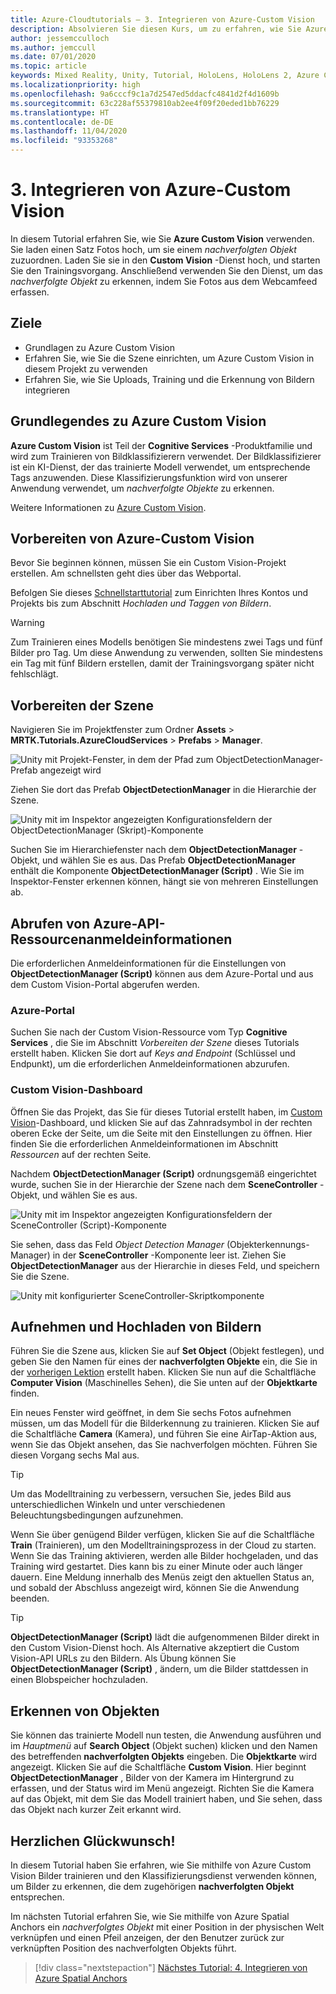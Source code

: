 ```yaml
---
title: Azure-Cloudtutorials – 3. Integrieren von Azure-Custom Vision
description: Absolvieren Sie diesen Kurs, um zu erfahren, wie Sie Azure Custom Vision innerhalb einer HoloLens 2-Anwendung implementieren.
author: jessemcculloch
ms.author: jemccull
ms.date: 07/01/2020
ms.topic: article
keywords: Mixed Reality, Unity, Tutorial, HoloLens, HoloLens 2, Azure Custom Vision, Azure Cognitive Services
ms.localizationpriority: high
ms.openlocfilehash: 9a6cccf9c1a7d2547ed5ddacfc4841d2f4d1609b
ms.sourcegitcommit: 63c228af55379810ab2ee4f09f20eded1bb76229
ms.translationtype: HT
ms.contentlocale: de-DE
ms.lasthandoff: 11/04/2020
ms.locfileid: "93353268"
---
```

# <a name="3-integrating-azure-custom-vision"></a>3. Integrieren von Azure-Custom Vision

In diesem Tutorial erfahren Sie, wie Sie **Azure Custom Vision** verwenden. Sie laden einen Satz Fotos hoch, um sie einem *nachverfolgten Objekt* zuzuordnen. Laden Sie sie in den **Custom Vision** -Dienst hoch, und starten Sie den Trainingsvorgang. Anschließend verwenden Sie den Dienst, um das *nachverfolgte Objekt* zu erkennen, indem Sie Fotos aus dem Webcamfeed erfassen.

## <a name="objectives"></a>Ziele

* Grundlagen zu Azure Custom Vision
* Erfahren Sie, wie Sie die Szene einrichten, um Azure Custom Vision in diesem Projekt zu verwenden
* Erfahren Sie, wie Sie Uploads, Training und die Erkennung von Bildern integrieren

## <a name="understanding-azure-custom-vision"></a>Grundlegendes zu Azure Custom Vision

**Azure Custom Vision** ist Teil der **Cognitive Services** -Produktfamilie und wird zum Trainieren von Bildklassifizierern verwendet. Der Bildklassifizierer ist ein KI-Dienst, der das trainierte Modell verwendet, um entsprechende Tags anzuwenden. Diese Klassifizierungsfunktion wird von unserer Anwendung verwendet, um *nachverfolgte Objekte* zu erkennen.

Weitere Informationen zu [Azure Custom Vision](https://docs.microsoft.com/azure/cognitive-services/custom-vision-service/home).

## <a name="preparing-azure-custom-vision"></a>Vorbereiten von Azure-Custom Vision

Bevor Sie beginnen können, müssen Sie ein Custom Vision-Projekt erstellen. Am schnellsten geht dies über das Webportal.

Befolgen Sie dieses [Schnellstarttutorial](https://docs.microsoft.com/azure/cognitive-services/custom-vision-service/getting-started-build-a-classifier#choose-training-images) zum Einrichten Ihres Kontos und Projekts bis zum Abschnitt *Hochladen und Taggen von Bildern*.

> [!WARNING]
> Zum Trainieren eines Modells benötigen Sie mindestens zwei Tags und fünf Bilder pro Tag. Um diese Anwendung zu verwenden, sollten Sie mindestens ein Tag mit fünf Bildern erstellen, damit der Trainingsvorgang später nicht fehlschlägt.

## <a name="preparing-the-scene"></a>Vorbereiten der Szene

Navigieren Sie im Projektfenster zum Ordner **Assets** > **MRTK.Tutorials.AzureCloudServices** > **Prefabs** > **Manager**.

![Unity mit Projekt-Fenster, in dem der Pfad zum ObjectDetectionManager-Prefab angezeigt wird](images/mr-learning-azure/tutorial3-section4-step1-1.png)

Ziehen Sie dort das Prefab **ObjectDetectionManager** in die Hierarchie der Szene.

![Unity mit im Inspektor angezeigten Konfigurationsfeldern der ObjectDetectionManager (Skript)-Komponente](images/mr-learning-azure/tutorial3-section4-step1-2.png)

Suchen Sie im Hierarchiefenster nach dem **ObjectDetectionManager** -Objekt, und wählen Sie es aus.
Das Prefab **ObjectDetectionManager** enthält die Komponente **ObjectDetectionManager (Script)** . Wie Sie im Inspektor-Fenster erkennen können, hängt sie von mehreren Einstellungen ab.

## <a name="retrieving-azure-api-resource-credentials"></a>Abrufen von Azure-API-Ressourcenanmeldeinformationen

Die erforderlichen Anmeldeinformationen für die Einstellungen von **ObjectDetectionManager (Script)** können aus dem Azure-Portal und aus dem Custom Vision-Portal abgerufen werden.

### <a name="azure-portal"></a>Azure-Portal

Suchen Sie nach der Custom Vision-Ressource vom Typ **Cognitive Services** , die Sie im Abschnitt *Vorbereiten der Szene* dieses Tutorials erstellt haben. Klicken Sie dort auf *Keys and Endpoint* (Schlüssel und Endpunkt), um die erforderlichen Anmeldeinformationen abzurufen.

### <a name="custom-vision-dashboard"></a>Custom Vision-Dashboard

Öffnen Sie das Projekt, das Sie für dieses Tutorial erstellt haben, im [Custom Vision](https://www.customvision.ai/projects)-Dashboard, und klicken Sie auf das Zahnradsymbol in der rechten oberen Ecke der Seite, um die Seite mit den Einstellungen zu öffnen. Hier finden Sie die erforderlichen Anmeldeinformationen im Abschnitt *Ressourcen* auf der rechten Seite.

Nachdem **ObjectDetectionManager (Script)** ordnungsgemäß eingerichtet wurde, suchen Sie in der Hierarchie der Szene nach dem **SceneController** -Objekt, und wählen Sie es aus.

![Unity mit im Inspektor angezeigten Konfigurationsfeldern der SceneController (Script)-Komponente](images/mr-learning-azure/tutorial3-section4-step1-3.png)

Sie sehen, dass das Feld *Object Detection Manager* (Objekterkennungs-Manager) in der **SceneController** -Komponente leer ist. Ziehen Sie **ObjectDetectionManager** aus der Hierarchie in dieses Feld, und speichern Sie die Szene.

![Unity mit konfigurierter SceneController-Skriptkomponente](images/mr-learning-azure/tutorial3-section4-step1-4.png)

## <a name="take-and-upload-images"></a>Aufnehmen und Hochladen von Bildern

Führen Sie die Szene aus, klicken Sie auf **Set Object** (Objekt festlegen), und geben Sie den Namen für eines der **nachverfolgten Objekte** ein, die Sie in der [vorherigen Lektion](mr-learning-azure-02.md) erstellt haben. Klicken Sie nun auf die Schaltfläche **Computer Vision** (Maschinelles Sehen), die Sie unten auf der **Objektkarte** finden.

Ein neues Fenster wird geöffnet, in dem Sie sechs Fotos aufnehmen müssen, um das Modell für die Bilderkennung zu trainieren. Klicken Sie auf die Schaltfläche **Camera** (Kamera), und führen Sie eine AirTap-Aktion aus, wenn Sie das Objekt ansehen, das Sie nachverfolgen möchten. Führen Sie diesen Vorgang sechs Mal aus.

> [!TIP]
> Um das Modelltraining zu verbessern, versuchen Sie, jedes Bild aus unterschiedlichen Winkeln und unter verschiedenen Beleuchtungsbedingungen aufzunehmen.

Wenn Sie über genügend Bilder verfügen, klicken Sie auf die Schaltfläche **Train** (Trainieren), um den Modelltrainingsprozess in der Cloud zu starten. Wenn Sie das Training aktivieren, werden alle Bilder hochgeladen, und das Training wird gestartet. Dies kann bis zu einer Minute oder auch länger dauern. Eine Meldung innerhalb des Menüs zeigt den aktuellen Status an, und sobald der Abschluss angezeigt wird, können Sie die Anwendung beenden.

> [!TIP]
> **ObjectDetectionManager (Script)** lädt die aufgenommenen Bilder direkt in den Custom Vision-Dienst hoch. Als Alternative akzeptiert die Custom Vision-API URLs zu den Bildern. Als Übung können Sie **ObjectDetectionManager (Script)** , ändern, um die Bilder stattdessen in einen Blobspeicher hochzuladen.

## <a name="detect-objects"></a>Erkennen von Objekten

Sie können das trainierte Modell nun testen, die Anwendung ausführen und im *Hauptmenü* auf **Search Object** (Objekt suchen) klicken und den Namen des betreffenden **nachverfolgten Objekts** eingeben. Die **Objektkarte** wird angezeigt. Klicken Sie auf die Schaltfläche **Custom Vision**. Hier beginnt **ObjectDetectionManager** , Bilder von der Kamera im Hintergrund zu erfassen, und der Status wird im Menü angezeigt. Richten Sie die Kamera auf das Objekt, mit dem Sie das Modell trainiert haben, und Sie sehen, dass das Objekt nach kurzer Zeit erkannt wird.

## <a name="congratulations"></a>Herzlichen Glückwunsch!

In diesem Tutorial haben Sie erfahren, wie Sie mithilfe von Azure Custom Vision Bilder trainieren und den Klassifizierungsdienst verwenden können, um Bilder zu erkennen, die dem zugehörigen **nachverfolgten Objekt** entsprechen.

Im nächsten Tutorial erfahren Sie, wie Sie mithilfe von Azure Spatial Anchors ein *nachverfolgtes Objekt* mit einer Position in der physischen Welt verknüpfen und einen Pfeil anzeigen, der den Benutzer zurück zur verknüpften Position des nachverfolgten Objekts führt.

> [!div class="nextstepaction"]
> [Nächstes Tutorial: 4. Integrieren von Azure Spatial Anchors](mr-learning-azure-04.md)
